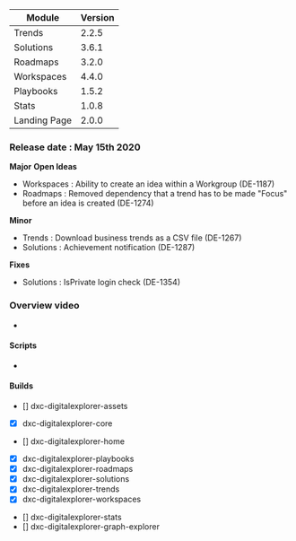 
|Module|Version|
|---|---|
|Trends | 2.2.5
|Solutions | 3.6.1
|Roadmaps | 3.2.0
|Workspaces | 4.4.0
|Playbooks |1.5.2
|Stats| 1.0.8
|Landing Page | 2.0.0


### Release date : May 15th 2020

**Major**
**Open Ideas**
- Workspaces : Ability to create an idea within a Workgroup (DE-1187)
- Roadmaps : Removed dependency that a trend has to be made "Focus" before an idea is created (DE-1274)

**Minor**
- Trends : Download business trends as a CSV file (DE-1267)
- Solutions : Achievement notification (DE-1287)

**Fixes**
- Solutions : IsPrivate login check (DE-1354) 

### Overview video 
- 

#### Scripts
-  

#### Builds

- [] dxc-digitalexplorer-assets
- [x] dxc-digitalexplorer-core 
- [] dxc-digitalexplorer-home 
- [x] dxc-digitalexplorer-playbooks 
- [x] dxc-digitalexplorer-roadmaps 
- [x] dxc-digitalexplorer-solutions 
- [x] dxc-digitalexplorer-trends 
- [x] dxc-digitalexplorer-workspaces  
- [] dxc-digitalexplorer-stats
- [] dxc-digitalexplorer-graph-explorer